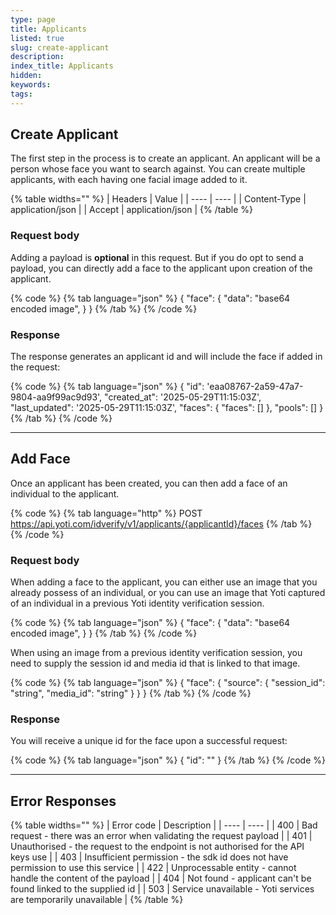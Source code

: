 ```yaml
---
type: page
title: Applicants
listed: true
slug: create-applicant
description: 
index_title: Applicants
hidden: 
keywords: 
tags: 
---
```


## Create Applicant

The first step in the process is to create an applicant. An applicant will be a person whose face you want to search against. You can create multiple applicants, with each having one facial image added to it.

{% table widths="" %}
| Headers | Value | 
| ---- | ---- | 
| Content-Type | application/json | 
| Accept | application/json | 
{% /table %}

### Request body

Adding a payload is **optional** in this request. But if you do opt to send a payload, you can directly add a face to the applicant upon creation of the applicant.

{% code %}
{% tab language="json" %}
{
  "face": {
    "data": "base64 encoded image",
  }
}
{% /tab %}
{% /code %}

### Response

The response generates an applicant id and will include the face if added in the request:

{% code %}
{% tab language="json" %}
{
    "id": 'eaa08767-2a59-47a7-9804-aa9f99ac9d93',
    "created_at": '2025-05-29T11:15:03Z',
    "last_updated": '2025-05-29T11:15:03Z',
    "faces": { "faces": [] },
    "pools": []
}
{% /tab %}
{% /code %}

---

## Add Face

Once an applicant has been created, you can then add a face of an individual to the applicant.

{% code %}
{% tab language="http" %}
POST https://api.yoti.com/idverify/v1/applicants/{applicantId}/faces
{% /tab %}
{% /code %}

### Request body

When adding a face to the applicant, you can either use an image that you already possess of an individual, or you can use an image that Yoti captured of an individual in a previous Yoti identity verification session.

{% code %}
{% tab language="json" %}
{
  "face": {
    "data": "base64 encoded image",
  }
}
{% /tab %}
{% /code %}

When using an image from a previous identity verification session, you need to supply the session id and media id that is linked to that image.

{% code %}
{% tab language="json" %}
{
  "face": {
    "source": {
      "session_id": "string",
      "media_id": "string"
    }
  }
}
{% /tab %}
{% /code %}

### Response

You will receive a unique id for the face upon a successful request:

{% code %}
{% tab language="json" %}
{
    "id": "<uuid>"
}
{% /tab %}
{% /code %}

---

## Error Responses

{% table widths="" %}
| Error code | Description | 
| ---- | ---- | 
| 400 | Bad request - there was an error when validating the request payload | 
| 401 | Unauthorised - the request to the endpoint is not authorised for the API keys use | 
| 403 | Insufficient permission - the sdk id does not have permission to use this service | 
| 422 | Unprocessable entity - cannot handle the content of the payload | 
| 404 | Not found - applicant can't be found linked to the supplied id | 
| 503 | Service unavailable - Yoti services are temporarily unavailable | 
{% /table %}